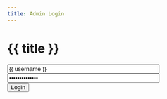 ```yaml
---
title: Admin Login
---
```

{{ title }}
==
<form action="/admin/login" method="POST">
  <div>
    <input name="username" value="{{ username }}" placeholder="User name" type="text" size="40"/>
  </div>
  <div>
    <input name="password" value="{{ password }}" placeholder="Password" type="password" size="40"/>
  </div>
  <div>
    <input value="Login" type="submit"/>
  </div>
</form>
